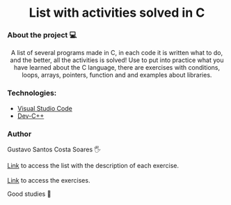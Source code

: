 
<h1 align="center">List with activities solved in C </h1>
  
  
### About the project 💻
<p align="center">A list of several programs made in C, in each code it is written what to do, and the better, all the activities is solved! Use to put into practice what you have learned about the C language, there are exercises with conditions, loops, arrays, pointers, function and and examples about libraries. </p>

### Technologies:

- [Visual Studio Code](https://code.visualstudio.com/)
- [Dev-C++](https://sourceforge.net/projects/orwelldevcpp/)


### Author
Gustavo Santos Costa Soares 🖐️


[Link](https://github.com/Poitt/C-Language/blob/main/List%20with%20all%20exercises%20-%20C.pdf) to access the list with the description of each exercise.
<br/><br/>
[Link](https://github.com/Poitt/C-Language/tree/main/Files) to access the exercises. 


Good studies 📒
